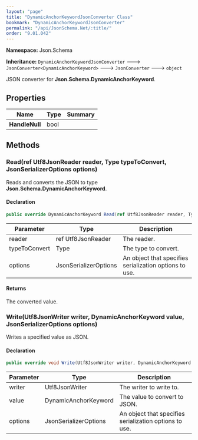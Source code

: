 ```yaml
---
layout: "page"
title: "DynamicAnchorKeywordJsonConverter Class"
bookmark: "DynamicAnchorKeywordJsonConverter"
permalink: "/api/JsonSchema.Net/:title/"
order: "9.01.042"
---
```

**Namespace:** Json.Schema

**Inheritance:**
`DynamicAnchorKeywordJsonConverter`
 🡒 
`JsonConverter<DynamicAnchorKeyword>`
 🡒 
`JsonConverter`
 🡒 
`object`

JSON converter for **Json.Schema.DynamicAnchorKeyword**.

## Properties

| Name | Type | Summary |
|---|---|---|
| **HandleNull** | bool |  |

## Methods

### Read(ref Utf8JsonReader reader, Type typeToConvert, JsonSerializerOptions options)

Reads and converts the JSON to type **Json.Schema.DynamicAnchorKeyword**.

#### Declaration

```c#
public override DynamicAnchorKeyword Read(ref Utf8JsonReader reader, Type typeToConvert, JsonSerializerOptions options)
```

| Parameter | Type | Description |
|---|---|---|
| reader | ref Utf8JsonReader | The reader. |
| typeToConvert | Type | The type to convert. |
| options | JsonSerializerOptions | An object that specifies serialization options to use. |


#### Returns

The converted value.

### Write(Utf8JsonWriter writer, DynamicAnchorKeyword value, JsonSerializerOptions options)

Writes a specified value as JSON.

#### Declaration

```c#
public override void Write(Utf8JsonWriter writer, DynamicAnchorKeyword value, JsonSerializerOptions options)
```

| Parameter | Type | Description |
|---|---|---|
| writer | Utf8JsonWriter | The writer to write to. |
| value | DynamicAnchorKeyword | The value to convert to JSON. |
| options | JsonSerializerOptions | An object that specifies serialization options to use. |


